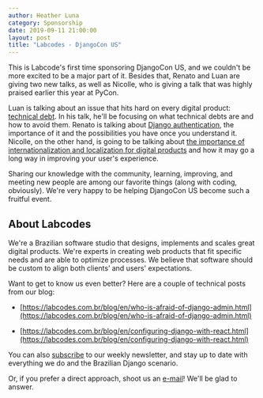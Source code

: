```yaml
---
author: Heather Luna
category: Sponsorship
date: 2019-09-11 21:00:00
layout: post
title: "Labcodes - DjangoCon US"
---
```


This is Labcode's first time sponsoring DjangoCon US, and we couldn't be more excited to be a major part of it. Besides that, Renato and Luan are giving two new talks, as well as Nicolle, who is giving a talk that was highly praised earlier this year at PyCon.

Luan is talking about an issue that hits hard on every digital product: [technical debt](https://2019.djangocon.us/talks/technical-debt-why-it-ll-ruin-your/). In his talk, he'll be focusing on what technical debts are and how to avoid them. Renato is talking about [Django authentication](https://2019.djangocon.us/talks/understanding-django-authentication/), the importance of it and the possibilities you have once you understand it. Nicolle, on the other hand, is going to be talking about [the importance of internationalization and localization for digital products](https://2019.djangocon.us/talks/eita-why-internationalization-and-matter/) and how it may go a long way in improving your user's experience.

Sharing our knowledge with the community, learning, improving, and meeting new people are among our favorite things (along with coding, obviously). We're very happy to be helping DjangoCon US become such a fruitful event.

## About Labcodes

We're a Brazilian software studio that designs, implements and scales great digital products. We're experts in creating web products that fit specific needs and are able to optimize processes. We believe that software should be custom to align both clients’ and users' expectations.

Want to get to know us even better? Here are a couple of technical posts from our blog:

- [https://labcodes.com.br/blog/en/who-is-afraid-of-django-admin.html](https://labcodes.com.br/blog/en/who-is-afraid-of-django-admin.html)

- [https://labcodes.com.br/blog/en/configuring-django-with-react.html](https://labcodes.com.br/blog/en/configuring-django-with-react.html)

You can also [subscribe](http://bit.ly/labcodesnews) to our weekly newsletter, and stay up to date with everything we do and the Brazilian Django scenario.

Or, if you prefer a direct approach, shoot us an [e-mail](mailto:contact@labcodes.com.br)! We'll be glad to answer.
